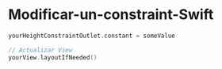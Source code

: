# Modificar-un-constraint-Swift

```swift
yourHeightConstraintOutlet.constant = someValue

// Actualizar View
yourView.layoutIfNeeded()
```
